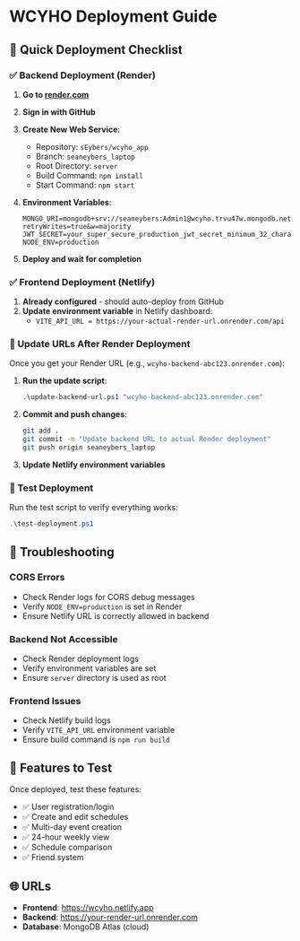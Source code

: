 # WCYHO Deployment Guide

## 🚀 Quick Deployment Checklist

### ✅ Backend Deployment (Render)
1. **Go to [render.com](https://render.com)**
2. **Sign in with GitHub**
3. **Create New Web Service**:
   - Repository: `sEybers/wcyho_app`
   - Branch: `seaneybers_laptop`
   - Root Directory: `server`
   - Build Command: `npm install`
   - Start Command: `npm start`

4. **Environment Variables**:
   ```
   MONGO_URI=mongodb+srv://seaneybers:Admin1@wcyho.trvu47w.mongodb.net/wcyho_app?retryWrites=true&w=majority
   JWT_SECRET=your_super_secure_production_jwt_secret_minimum_32_characters_12345
   NODE_ENV=production
   ```

5. **Deploy and wait for completion**

### ✅ Frontend Deployment (Netlify)
1. **Already configured** - should auto-deploy from GitHub
2. **Update environment variable** in Netlify dashboard:
   - `VITE_API_URL = https://your-actual-render-url.onrender.com/api`

### 🔄 Update URLs After Render Deployment
Once you get your Render URL (e.g., `wcyho-backend-abc123.onrender.com`):

1. **Run the update script**:
   ```powershell
   .\update-backend-url.ps1 "wcyho-backend-abc123.onrender.com"
   ```

2. **Commit and push changes**:
   ```bash
   git add .
   git commit -m "Update backend URL to actual Render deployment"
   git push origin seaneybers_laptop
   ```

3. **Update Netlify environment variables**

### 🧪 Test Deployment
Run the test script to verify everything works:
```powershell
.\test-deployment.ps1
```

## 🔧 Troubleshooting

### CORS Errors
- Check Render logs for CORS debug messages
- Verify `NODE_ENV=production` is set in Render
- Ensure Netlify URL is correctly allowed in backend

### Backend Not Accessible
- Check Render deployment logs
- Verify environment variables are set
- Ensure `server` directory is used as root

### Frontend Issues
- Check Netlify build logs
- Verify `VITE_API_URL` environment variable
- Ensure build command is `npm run build`

## 📱 Features to Test
Once deployed, test these features:
- ✅ User registration/login
- ✅ Create and edit schedules
- ✅ Multi-day event creation
- ✅ 24-hour weekly view
- ✅ Schedule comparison
- ✅ Friend system

## 🌐 URLs
- **Frontend**: https://wcyho.netlify.app
- **Backend**: https://your-render-url.onrender.com
- **Database**: MongoDB Atlas (cloud)
